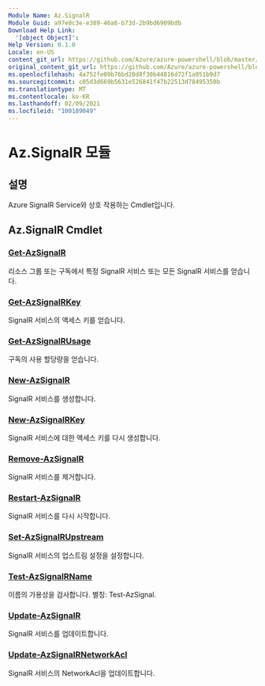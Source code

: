 ```yaml
---
Module Name: Az.SignalR
Module Guid: a97e0c3e-e389-46a6-b73d-2b9bd6909bdb
Download Help Link:
  '[object Object]': 
Help Version: 0.1.0
Locale: en-US
content_git_url: https://github.com/Azure/azure-powershell/blob/master/src/SignalR/SignalR/help/Az.SignalR.md
original_content_git_url: https://github.com/Azure/azure-powershell/blob/master/src/SignalR/SignalR/help/Az.SignalR.md
ms.openlocfilehash: 4a752fe09b76bd20d8f30b44816d72f1a051b9d7
ms.sourcegitcommit: c05d3d669b5631e526841f47b22513d78495350b
ms.translationtype: MT
ms.contentlocale: ko-KR
ms.lasthandoff: 02/09/2021
ms.locfileid: "100189049"
---
```

# Az.SignalR 모듈
## 설명
Azure SignalR Service와 상호 작용하는 Cmdlet입니다.

## Az.SignalR Cmdlet
### [Get-AzSignalR](Get-AzSignalR.md)
리소스 그룹 또는 구독에서 특정 SignalR 서비스 또는 모든 SignalR 서비스를 얻습니다.

### [Get-AzSignalRKey](Get-AzSignalRKey.md)
SignalR 서비스의 액세스 키를 얻습니다.

### [Get-AzSignalRUsage](Get-AzSignalRUsage.md)
구독의 사용 할당량을 얻습니다.

### [New-AzSignalR](New-AzSignalR.md)
SignalR 서비스를 생성합니다.

### [New-AzSignalRKey](New-AzSignalRKey.md)
SignalR 서비스에 대한 액세스 키를 다시 생성합니다.

### [Remove-AzSignalR](Remove-AzSignalR.md)
SignalR 서비스를 제거합니다.

### [Restart-AzSignalR](Restart-AzSignalR.md)
SignalR 서비스를 다시 시작합니다.

### [Set-AzSignalRUpstream](Set-AzSignalRUpstream.md)
SignalR 서비스의 업스트림 설정을 설정합니다.

### [Test-AzSignalRName](Test-AzSignalRName.md)
이름의 가용성을 검사합니다. 별칭: Test-AzSignal.

### [Update-AzSignalR](Update-AzSignalR.md)
SignalR 서비스를 업데이트합니다.

### [Update-AzSignalRNetworkAcl](Update-AzSignalRNetworkAcl.md)
SignalR 서비스의 NetworkAcl을 업데이트합니다.

